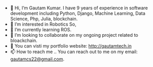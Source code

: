 - 👋 Hi, I’m Gautam Kumar. I have 9 years of experience in software development including Python, Django, Machine Learning, Data Science, Php, Julia, blockchain.
- 👀 I’m interested in Robotics So,
- 🌱 I’m currently learning ROS.
- 💞️ I’m looking to collaborate on my ongoing project related to bloackchain.
- 👀 You can visti my portfolio website: http://gautamtech.in
- 📫 How to reach me .. You can reach out to me on my email: gautamcs22@gmail.com.

<!---
gautam-kumar-22/gautam-kumar-22 is a ✨ special ✨ repository because its `README.md` (this file) appears on your GitHub profile.
You can click the Preview link to take a look at your changes.
--->
